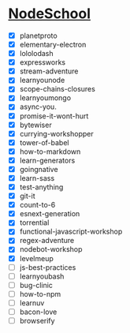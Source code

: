 # [NodeSchool]

- [x] planetproto
- [x] elementary-electron
- [x] lololodash
- [x] expressworks
- [x] stream-adventure
- [x] learnyounode
- [x] scope-chains-closures
- [x] learnyoumongo
- [x] async-you.
- [x] promise-it-wont-hurt
- [x] bytewiser
- [x] currying-workshopper
- [x] tower-of-babel
- [x] how-to-markdown
- [x] learn-generators
- [x] goingnative
- [x] learn-sass
- [x] test-anything
- [x] git-it
- [x] count-to-6
- [x] esnext-generation
- [x] torrential
- [x] functional-javascript-workshop
- [x] regex-adventure
- [x] nodebot-workshop
- [x] levelmeup
- [ ] js-best-practices
- [ ] learnyoubash
- [ ] bug-clinic
- [ ] how-to-npm
- [ ] learnuv
- [ ] bacon-love
- [ ] browserify

<!-- <div id="center" style="background-color:red">
	<ul>
		<li></li>
	</ul>
</div> -->


[NodeSchool]: https://nodeschool.io/
